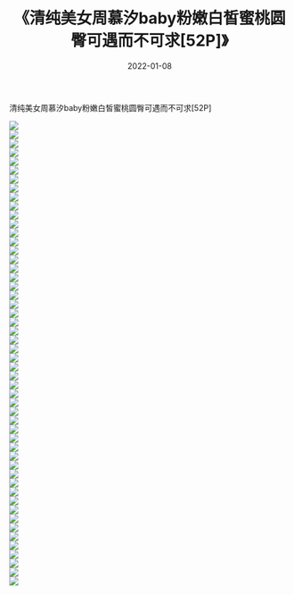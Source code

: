 ﻿---
layout: post
title:  《清纯美女周慕汐baby粉嫩白皙蜜桃圆臀可遇而不可求[52P]》
date:   2022-01-08
img: http://pic.660000.xyz/1:/性感/2022/清纯美女周慕汐baby粉嫩白皙蜜桃圆臀可遇而不可求[52P]/000.jpg
categories: [美女, 清纯, 唯美]
---

清纯美女周慕汐baby粉嫩白皙蜜桃圆臀可遇而不可求[52P]

  ![](http://pic.660000.xyz/1:/性感/2022/清纯美女周慕汐baby粉嫩白皙蜜桃圆臀可遇而不可求[52P]/001.jpg) <br> ![](http://pic.660000.xyz/1:/性感/2022/清纯美女周慕汐baby粉嫩白皙蜜桃圆臀可遇而不可求[52P]/002.jpg) <br> ![](http://pic.660000.xyz/1:/性感/2022/清纯美女周慕汐baby粉嫩白皙蜜桃圆臀可遇而不可求[52P]/003.jpg) <br> ![](http://pic.660000.xyz/1:/性感/2022/清纯美女周慕汐baby粉嫩白皙蜜桃圆臀可遇而不可求[52P]/004.jpg) <br> ![](http://pic.660000.xyz/1:/性感/2022/清纯美女周慕汐baby粉嫩白皙蜜桃圆臀可遇而不可求[52P]/005.jpg) <br> ![](http://pic.660000.xyz/1:/性感/2022/清纯美女周慕汐baby粉嫩白皙蜜桃圆臀可遇而不可求[52P]/006.jpg) <br> ![](http://pic.660000.xyz/1:/性感/2022/清纯美女周慕汐baby粉嫩白皙蜜桃圆臀可遇而不可求[52P]/007.jpg) <br> ![](http://pic.660000.xyz/1:/性感/2022/清纯美女周慕汐baby粉嫩白皙蜜桃圆臀可遇而不可求[52P]/008.jpg) <br> ![](http://pic.660000.xyz/1:/性感/2022/清纯美女周慕汐baby粉嫩白皙蜜桃圆臀可遇而不可求[52P]/009.jpg) <br> ![](http://pic.660000.xyz/1:/性感/2022/清纯美女周慕汐baby粉嫩白皙蜜桃圆臀可遇而不可求[52P]/010.jpg) <br> ![](http://pic.660000.xyz/1:/性感/2022/清纯美女周慕汐baby粉嫩白皙蜜桃圆臀可遇而不可求[52P]/011.jpg) <br> ![](http://pic.660000.xyz/1:/性感/2022/清纯美女周慕汐baby粉嫩白皙蜜桃圆臀可遇而不可求[52P]/012.jpg) <br> ![](http://pic.660000.xyz/1:/性感/2022/清纯美女周慕汐baby粉嫩白皙蜜桃圆臀可遇而不可求[52P]/013.jpg) <br> ![](http://pic.660000.xyz/1:/性感/2022/清纯美女周慕汐baby粉嫩白皙蜜桃圆臀可遇而不可求[52P]/014.jpg) <br> ![](http://pic.660000.xyz/1:/性感/2022/清纯美女周慕汐baby粉嫩白皙蜜桃圆臀可遇而不可求[52P]/015.jpg) <br> ![](http://pic.660000.xyz/1:/性感/2022/清纯美女周慕汐baby粉嫩白皙蜜桃圆臀可遇而不可求[52P]/016.jpg) <br> ![](http://pic.660000.xyz/1:/性感/2022/清纯美女周慕汐baby粉嫩白皙蜜桃圆臀可遇而不可求[52P]/017.jpg) <br> ![](http://pic.660000.xyz/1:/性感/2022/清纯美女周慕汐baby粉嫩白皙蜜桃圆臀可遇而不可求[52P]/018.jpg) <br> ![](http://pic.660000.xyz/1:/性感/2022/清纯美女周慕汐baby粉嫩白皙蜜桃圆臀可遇而不可求[52P]/019.jpg) <br> ![](http://pic.660000.xyz/1:/性感/2022/清纯美女周慕汐baby粉嫩白皙蜜桃圆臀可遇而不可求[52P]/020.jpg) <br> ![](http://pic.660000.xyz/1:/性感/2022/清纯美女周慕汐baby粉嫩白皙蜜桃圆臀可遇而不可求[52P]/021.jpg) <br> ![](http://pic.660000.xyz/1:/性感/2022/清纯美女周慕汐baby粉嫩白皙蜜桃圆臀可遇而不可求[52P]/022.jpg) <br> ![](http://pic.660000.xyz/1:/性感/2022/清纯美女周慕汐baby粉嫩白皙蜜桃圆臀可遇而不可求[52P]/023.jpg) <br> ![](http://pic.660000.xyz/1:/性感/2022/清纯美女周慕汐baby粉嫩白皙蜜桃圆臀可遇而不可求[52P]/024.jpg) <br> ![](http://pic.660000.xyz/1:/性感/2022/清纯美女周慕汐baby粉嫩白皙蜜桃圆臀可遇而不可求[52P]/025.jpg) <br> ![](http://pic.660000.xyz/1:/性感/2022/清纯美女周慕汐baby粉嫩白皙蜜桃圆臀可遇而不可求[52P]/026.jpg) <br> ![](http://pic.660000.xyz/1:/性感/2022/清纯美女周慕汐baby粉嫩白皙蜜桃圆臀可遇而不可求[52P]/027.jpg) <br> ![](http://pic.660000.xyz/1:/性感/2022/清纯美女周慕汐baby粉嫩白皙蜜桃圆臀可遇而不可求[52P]/028.jpg) <br> ![](http://pic.660000.xyz/1:/性感/2022/清纯美女周慕汐baby粉嫩白皙蜜桃圆臀可遇而不可求[52P]/029.jpg) <br> ![](http://pic.660000.xyz/1:/性感/2022/清纯美女周慕汐baby粉嫩白皙蜜桃圆臀可遇而不可求[52P]/030.jpg) <br> ![](http://pic.660000.xyz/1:/性感/2022/清纯美女周慕汐baby粉嫩白皙蜜桃圆臀可遇而不可求[52P]/031.jpg) <br> ![](http://pic.660000.xyz/1:/性感/2022/清纯美女周慕汐baby粉嫩白皙蜜桃圆臀可遇而不可求[52P]/032.jpg) <br> ![](http://pic.660000.xyz/1:/性感/2022/清纯美女周慕汐baby粉嫩白皙蜜桃圆臀可遇而不可求[52P]/033.jpg) <br> ![](http://pic.660000.xyz/1:/性感/2022/清纯美女周慕汐baby粉嫩白皙蜜桃圆臀可遇而不可求[52P]/034.jpg) <br> ![](http://pic.660000.xyz/1:/性感/2022/清纯美女周慕汐baby粉嫩白皙蜜桃圆臀可遇而不可求[52P]/035.jpg) <br> ![](http://pic.660000.xyz/1:/性感/2022/清纯美女周慕汐baby粉嫩白皙蜜桃圆臀可遇而不可求[52P]/036.jpg) <br> ![](http://pic.660000.xyz/1:/性感/2022/清纯美女周慕汐baby粉嫩白皙蜜桃圆臀可遇而不可求[52P]/037.jpg) <br> ![](http://pic.660000.xyz/1:/性感/2022/清纯美女周慕汐baby粉嫩白皙蜜桃圆臀可遇而不可求[52P]/038.jpg) <br> ![](http://pic.660000.xyz/1:/性感/2022/清纯美女周慕汐baby粉嫩白皙蜜桃圆臀可遇而不可求[52P]/039.jpg) <br> ![](http://pic.660000.xyz/1:/性感/2022/清纯美女周慕汐baby粉嫩白皙蜜桃圆臀可遇而不可求[52P]/040.jpg) <br> ![](http://pic.660000.xyz/1:/性感/2022/清纯美女周慕汐baby粉嫩白皙蜜桃圆臀可遇而不可求[52P]/041.jpg) <br> ![](http://pic.660000.xyz/1:/性感/2022/清纯美女周慕汐baby粉嫩白皙蜜桃圆臀可遇而不可求[52P]/042.jpg) <br> ![](http://pic.660000.xyz/1:/性感/2022/清纯美女周慕汐baby粉嫩白皙蜜桃圆臀可遇而不可求[52P]/043.jpg) <br> ![](http://pic.660000.xyz/1:/性感/2022/清纯美女周慕汐baby粉嫩白皙蜜桃圆臀可遇而不可求[52P]/044.jpg) <br> ![](http://pic.660000.xyz/1:/性感/2022/清纯美女周慕汐baby粉嫩白皙蜜桃圆臀可遇而不可求[52P]/045.jpg) <br> ![](http://pic.660000.xyz/1:/性感/2022/清纯美女周慕汐baby粉嫩白皙蜜桃圆臀可遇而不可求[52P]/046.jpg) <br> ![](http://pic.660000.xyz/1:/性感/2022/清纯美女周慕汐baby粉嫩白皙蜜桃圆臀可遇而不可求[52P]/047.jpg) <br> ![](http://pic.660000.xyz/1:/性感/2022/清纯美女周慕汐baby粉嫩白皙蜜桃圆臀可遇而不可求[52P]/048.jpg) <br> ![](http://pic.660000.xyz/1:/性感/2022/清纯美女周慕汐baby粉嫩白皙蜜桃圆臀可遇而不可求[52P]/049.jpg) <br> ![](http://pic.660000.xyz/1:/性感/2022/清纯美女周慕汐baby粉嫩白皙蜜桃圆臀可遇而不可求[52P]/050.jpg) <br> ![](http://pic.660000.xyz/1:/性感/2022/清纯美女周慕汐baby粉嫩白皙蜜桃圆臀可遇而不可求[52P]/051.jpg) <br> ![](http://pic.660000.xyz/1:/性感/2022/清纯美女周慕汐baby粉嫩白皙蜜桃圆臀可遇而不可求[52P]/052.jpg) <br>